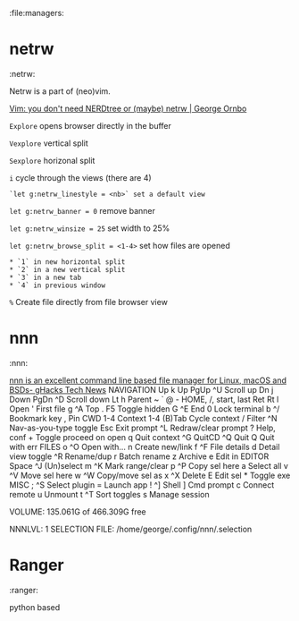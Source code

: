 :file:managers:

# netrw

:netrw:

Netrw is a part of (neo)vim.

[Vim: you don't need NERDtree or (maybe) netrw | George Ornbo](https://shapeshed.com/vim-netrw/)

`Explore` opens browser directly in the buffer

`Vexplore` vertical split

`Sexplore` horizonal split

`i` cycle through the views (there are 4)

    `let g:netrw_linestyle = <nb>` set a default view

`let g:netrw_banner = 0` remove banner

`let g:netrw_winsize = 25` set width to 25%

`let g:netrw_browse_split = <1-4>` set how files are opened

    * `1` in new horizontal split
    * `2` in a new vertical split
    * `3` in a new tab
    * `4` in previous window

`%` Create file directly from file browser view

# nnn

:nnn:

[nnn is an excellent command line based file manager for Linux, macOS and BSDs- gHacks Tech News](https://www.ghacks.net/2019/11/01/nnn-is-an-excellent-command-line-based-file-manager-for-linux-macos-and-bsds/)
 NAVIGATION
         Up k  Up                PgUp ^U  Scroll up
         Dn j  Down              PgDn ^D  Scroll down
         Lt h  Parent            ~ ` @ -  HOME, /, start, last
     Ret Rt l  Open                    '  First file
         g ^A  Top                  . F5  Toggle hidden
         G ^E  End                     0  Lock terminal
         b ^/  Bookmark key            ,  Pin CWD
          1-4  Context 1-4        (B)Tab  Cycle context
            /  Filter                 ^N  Nav-as-you-type toggle
          Esc  Exit prompt            ^L  Redraw/clear prompt
            ?  Help, conf              +  Toggle proceed on open
            q  Quit context           ^G  QuitCD
           ^Q  Quit                    Q  Quit with err
 FILES
         o ^O  Open with...            n  Create new/link
         f ^F  File details            d  Detail view toggle
           ^R  Rename/dup              r  Batch rename
            z  Archive                 e  Edit in EDITOR
     Space ^J  (Un)select           m ^K  Mark range/clear
         p ^P  Copy sel here           a  Select all
         v ^V  Move sel here        w ^W  Copy/move sel as
         x ^X  Delete                  E  Edit sel
            *  Toggle exe
 MISC
         ; ^S  Select plugin           =  Launch app
         ! ^]  Shell                   ]  Cmd prompt
            c  Connect remote          u  Unmount
         t ^T  Sort toggles            s  Manage session

VOLUME: 135.061G of 466.309G free

NNNLVL: 1
SELECTION FILE: /home/george/.config/nnn/.selection


# Ranger

:ranger:

python based
